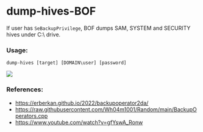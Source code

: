 # dump-hives-BOF

If user has ``SeBackupPrivilege``, BOF dumps SAM, SYSTEM and SECURITY hives under C:\ drive.

### Usage:
``dump-hives [target] [DOMAIN\user] [password]``

![](https://raw.githubusercontent.com/erberkan/dump-hives-BOF/main/dump-hives.png)

### References:
* https://erberkan.github.io/2022/backupoperator2da/
* https://raw.githubusercontent.com/Wh04m1001/Random/main/BackupOperators.cpp
* https://www.youtube.com/watch?v=gfYswA_Ronw
